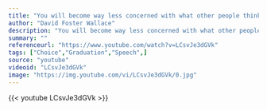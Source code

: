 ```yaml
---
title: "You will become way less concerned with what other people think of you when you realize how seldom they do."
author: "David Foster Wallace"
description: "You will become way less concerned with what other people think of you when you realize how seldom they do. - David Foster Wallace quotes from GetInspired365.com"
summary: ""
referenceurl: "https://www.youtube.com/watch?v=LCsvJe3dGVk"
tags: ["Choice","Graduation","Speech",]
source: "youtube"
videoid: "LCsvJe3dGVk"
image: "https://img.youtube.com/vi/LCsvJe3dGVk/0.jpg"
---
```


{{< youtube LCsvJe3dGVk >}}
